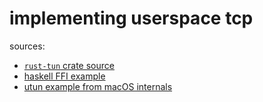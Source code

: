 implementing userspace tcp
==========================

sources:

- [`rust-tun` crate source][rust-tun]
- [haskell FFI example][haskell-ffi]
- [utun example from macOS internals][mac-utun-example]

[rust-tun]: https://github.com/meh/rust-tun/blob/master/src/platform/macos/device.rs
[haskell-ffi]: https://wiki.haskell.org/FFI_complete_examples
[mac-utun-example]: http://newosxbook.com/src.jl?tree=listings&file=17-15-utun.c
